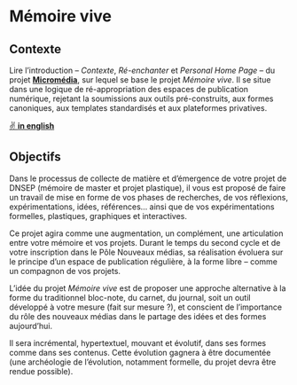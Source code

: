 # Mémoire vive

## Contexte

Lire l’introduction – _Contexte_, _Ré-enchanter_ et _Personal Home Page_ – du projet **[Micromédia](../micromedia)**, sur lequel se base le projet _Mémoire vive_. Il se situe dans une logique de ré-appropriation des espaces de publication numérique, rejetant la soumissions aux outils pré-construits, aux formes canoniques, aux templates standardisés et aux plateformes privatives.

[✌ **in english**](?en)

## Objectifs

Dans le processus de collecte de matière et d’émergence de votre projet de DNSEP (mémoire de master et projet plastique), il vous est proposé de faire un travail de mise en forme de vos phases de recherches, de vos réflexions, expérimentations, idées, références… ainsi que de vos expérimentations formelles, plastiques, graphiques et interactives.

Ce projet agira comme une augmentation, un complément, une articulation entre votre mémoire et vos projets. Durant le temps du second cycle et de votre inscription dans le Pôle Nouveaux médias, sa réalisation évoluera sur le principe d’un espace de publication régulière, à la forme libre – comme un compagnon de vos projets.

L’idée du projet _Mémoire vive_ est de proposer une approche alternative à la forme du traditionnel bloc-note, du carnet, du journal, soit un outil développé à votre mesure (fait sur mesure ?), et conscient de l’importance du rôle des nouveaux médias dans le partage des idées et des formes aujourd’hui. 

Il sera incrémental, hypertextuel, mouvant et évolutif, dans ses formes comme dans ses contenus. Cette évolution gagnera à être documentée (une archéologie de l’évolution, notamment formelle, du projet devra être rendue possible).
